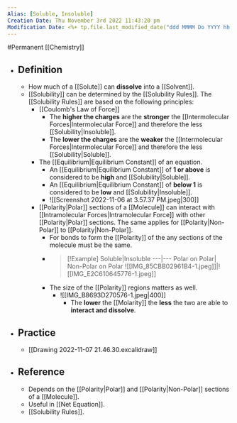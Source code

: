 ```yaml
---
Alias: [Soluble, Insoluble]
Creation Date: Thu November 3rd 2022 11:43:20 pm 
Modification Date: <%+ tp.file.last_modified_date("ddd MMMM Do YYYY hh:mm:ss a") %>
---
```

#Permanent [[Chemistry]]

- ## Definition
	- How much of a [[Solute]] can **dissolve** into a [[Solvent]].
	- [[Solubility]] can be determined by the [[Solubility Rules]]. The [[Solubility Rules]] are based on the following principles:
		- [[Coulomb's Law of Force]]
			- The **higher the charges** are the **stronger** the [[Intermolecular Forces|Intermolecular Force]] and therefore the less [[Solubility|Insoluble]].
			- The **lower the charges** are the **weaker** the [[Intermolecular Forces|Intermolecular Force]] and therefore the less [[Solubility|Soluble]].
		- The [[Equilibrium|Equilibrium Constant]] of an equation.
			- An [[Equilibrium|Equilibrium Constant]] of **1 or above** is considered to be **high** and [[Solubility|Soluble]].
			- An [[Equilibrium|Equilibrium Constant]] of **below 1** is considered to be **low** and [[Solubility|Insoluble]].
			- ![[Screenshot 2022-11-06 at 3.57.37 PM.jpeg|300]]
		- [[Polarity|Polar]] sections of a [[Molecule]] can interact with [[Intramolecular Forces|Intramolecular Force]] with other [[Polarity|Polar]] sections. The same applies for [[Polarity|Non-Polar]] to [[Polarity|Non-Polar]].
			- For bonds to form the [[Polarity]] of the any sections of the molecule must be the same.
			- > [!Example]
			  > Soluble|Insoluble
			  > ---|---
			  > Polar on Polar| Non-Polar on Polar
			  > ![[IMG_85CBB02961B4-1.jpeg]]|![[IMG_E2C610645776-1.jpeg]]
			- The size of the [[Polarity]] regions matters as well.
				- ![[IMG_B8693D270576-1.jpeg|400]]
					- The **lower** the [[Molarity]] the **less** the two are able to **interact and dissolve**.
- ## Practice
	- [[Drawing 2022-11-07 21.46.30.excalidraw]]
- ## Reference
	- Depends on the [[Polarity|Polar]] and [[Polarity|Non-Polar]] sections of a [[Molecule]].
	- Useful in [[Net Equation]].
	- [[Solubility Rules]].